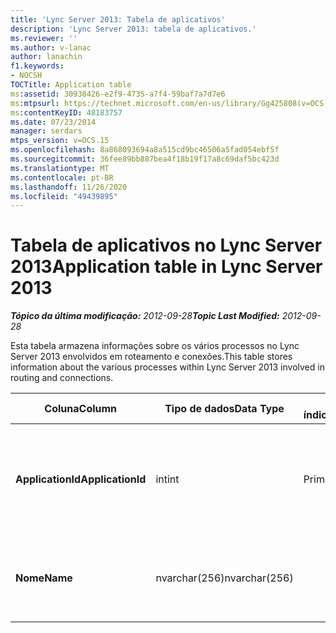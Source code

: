 ```yaml
---
title: 'Lync Server 2013: Tabela de aplicativos'
description: 'Lync Server 2013: tabela de aplicativos.'
ms.reviewer: ''
ms.author: v-lanac
author: lanachin
f1.keywords:
- NOCSH
TOCTitle: Application table
ms:assetid: 30938426-e2f9-4735-a7f4-59baf7a7d7e6
ms:mtpsurl: https://technet.microsoft.com/en-us/library/Gg425808(v=OCS.15)
ms:contentKeyID: 48183757
ms.date: 07/23/2014
manager: serdars
mtps_version: v=OCS.15
ms.openlocfilehash: 8a868093694a8a515cd9bc46506a5fad054ebf5f
ms.sourcegitcommit: 36fee89bb887bea4f18b19f17a8c69daf5bc423d
ms.translationtype: MT
ms.contentlocale: pt-BR
ms.lasthandoff: 11/26/2020
ms.locfileid: "49439895"
---
```

# <a name="application-table-in-lync-server-2013"></a><span data-ttu-id="7b2d6-103">Tabela de aplicativos no Lync Server 2013</span><span class="sxs-lookup"><span data-stu-id="7b2d6-103">Application table in Lync Server 2013</span></span>

<div data-xmlns="http://www.w3.org/1999/xhtml">

<div class="topic" data-xmlns="http://www.w3.org/1999/xhtml" data-msxsl="urn:schemas-microsoft-com:xslt" data-cs="https://msdn.microsoft.com/">

<div data-asp="https://msdn2.microsoft.com/asp">



</div>

<div id="mainSection">

<div id="mainBody"><span data-ttu-id="7b2d6-104">

<span> </span></span><span class="sxs-lookup"><span data-stu-id="7b2d6-104">

<span> </span></span></span>

<span data-ttu-id="7b2d6-105">_**Tópico da última modificação:** 2012-09-28_</span><span class="sxs-lookup"><span data-stu-id="7b2d6-105">_**Topic Last Modified:** 2012-09-28_</span></span>

<span data-ttu-id="7b2d6-106">Esta tabela armazena informações sobre os vários processos no Lync Server 2013 envolvidos em roteamento e conexões.</span><span class="sxs-lookup"><span data-stu-id="7b2d6-106">This table stores information about the various processes within Lync Server 2013 involved in routing and connections.</span></span>


<table>
<colgroup>
<col style="width: 25%" />
<col style="width: 25%" />
<col style="width: 25%" />
<col style="width: 25%" />
</colgroup>
<thead>
<tr class="header">
<th><span data-ttu-id="7b2d6-107">Coluna</span><span class="sxs-lookup"><span data-stu-id="7b2d6-107">Column</span></span></th>
<th><span data-ttu-id="7b2d6-108">Tipo de dados</span><span class="sxs-lookup"><span data-stu-id="7b2d6-108">Data Type</span></span></th>
<th><span data-ttu-id="7b2d6-109">Chave/índice</span><span class="sxs-lookup"><span data-stu-id="7b2d6-109">Key/Index</span></span></th>
<th><span data-ttu-id="7b2d6-110">Detalhes</span><span class="sxs-lookup"><span data-stu-id="7b2d6-110">Details</span></span></th>
</tr>
</thead>
<tbody>
<tr class="odd">
<td><p><span data-ttu-id="7b2d6-111"><strong>ApplicationId</strong></span><span class="sxs-lookup"><span data-stu-id="7b2d6-111"><strong>ApplicationId</strong></span></span></p></td>
<td><p><span data-ttu-id="7b2d6-112">int</span><span class="sxs-lookup"><span data-stu-id="7b2d6-112">int</span></span></p></td>
<td><p><span data-ttu-id="7b2d6-113">Primária</span><span class="sxs-lookup"><span data-stu-id="7b2d6-113">Primary</span></span></p></td>
<td><p><span data-ttu-id="7b2d6-114">Número exclusivo que identifica este aplicativo.</span><span class="sxs-lookup"><span data-stu-id="7b2d6-114">Unique number identifying this application.</span></span></p></td>
</tr>
<tr class="even">
<td><p><span data-ttu-id="7b2d6-115"><strong>Nome</strong></span><span class="sxs-lookup"><span data-stu-id="7b2d6-115"><strong>Name</strong></span></span></p></td>
<td><p><span data-ttu-id="7b2d6-116">nvarchar(256)</span><span class="sxs-lookup"><span data-stu-id="7b2d6-116">nvarchar(256)</span></span></p></td>
<td><p> </p></td>
<td><p><span data-ttu-id="7b2d6-117">Nome do componente do servidor.</span><span class="sxs-lookup"><span data-stu-id="7b2d6-117">Name of the server component.</span></span></p></td>
</tr>
</tbody>
</table><span data-ttu-id="7b2d6-118">


</div>

<span> </span>

</div>

</div>

</span><span class="sxs-lookup"><span data-stu-id="7b2d6-118">


</div>

<span> </span>

</div>

</div>

</span></span></div>

